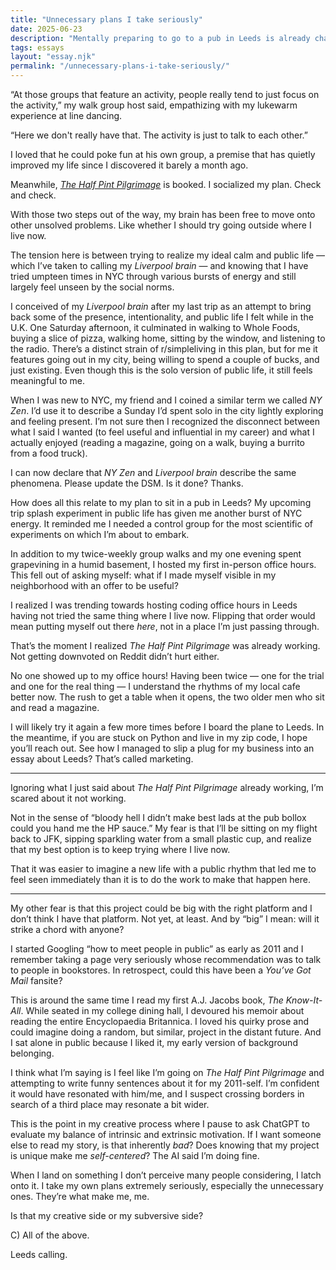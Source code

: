 ```yaml
---
title: "Unnecessary plans I take seriously"
date: 2025-06-23
description: "Mentally preparing to go to a pub in Leeds is already changing how I show up in New York."
tags: essays
layout: "essay.njk"
permalink: "/unnecessary-plans-i-take-seriously/"
---
```


“At those groups that feature an activity, people really tend to just focus on the activity,” my walk group host said, empathizing with my lukewarm experience at line dancing.

“Here we don't really have that. The activity is just to talk to each other.”

I loved that he could poke fun at his own group, a premise that has quietly improved my life since I discovered it barely a month ago.

Meanwhile, _[The Half Pint Pilgrimage](/third-place-as-first-priority/)_ is booked. I socialized my plan. Check and check.

With those two steps out of the way, my brain has been free to move onto other unsolved problems. Like whether I should try going outside where I live now.

The tension here is between trying to realize my ideal calm and public life — which I’ve taken to calling my _Liverpool brain_ — and knowing that I have tried umpteen times in NYC through various bursts of energy and still largely feel unseen by the social norms.

I conceived of my _Liverpool brain_ after my last trip as an attempt to bring back some of the presence, intentionality, and public life I felt while in the U.K. One Saturday afternoon, it culminated in walking to Whole Foods, buying a slice of pizza, walking home, sitting by the window, and listening to the radio. There’s a distinct strain of r/simpleliving in this plan, but for me it features going out in my city, being willing to spend a couple of bucks, and just existing. Even though this is the solo version of public life, it still feels meaningful to me.

When I was new to NYC, my friend and I coined a similar term we called _NY Zen_. I’d use it to describe a Sunday I’d spent solo in the city lightly exploring and feeling present. I’m not sure then I recognized the disconnect between what I said I wanted (to feel useful and influential in my career) and what I actually enjoyed (reading a magazine, going on a walk, buying a burrito from a food truck).

I can now declare that _NY Zen_ and _Liverpool brain_ describe the same phenomena. Please update the DSM. Is it done? Thanks.

How does all this relate to my plan to sit in a pub in Leeds? My upcoming trip splash experiment in public life has given me another burst of NYC energy. It reminded me I needed a control group for the most scientific of experiments on which I’m about to embark.

In addition to my twice-weekly group walks and my one evening spent grapevining in a humid basement, I hosted my first in-person office hours. This fell out of asking myself: what if I made myself visible in my neighborhood with an offer to be useful?

I realized I was trending towards hosting coding office hours in Leeds having not tried the same thing where I live now. Flipping that order would mean putting myself out there _here_, not in a place I’m just passing through.

That’s the moment I realized _The Half Pint Pilgrimage_ was already working. Not getting downvoted on Reddit didn’t hurt either.

No one showed up to my office hours! Having been twice — one for the trial and one for the real thing — I understand the rhythms of my local cafe better now. The rush to get a table when it opens, the two older men who sit and read a magazine.

I will likely try it again a few more times before I board the plane to Leeds. In the meantime, if you are stuck on Python and live in my zip code, I hope you’ll reach out. See how I managed to slip a plug for my business into an essay about Leeds? That’s called marketing.

***

Ignoring what I just said about _The Half Pint Pilgrimage_ already working, I’m scared about it not working.

Not in the sense of “bloody hell I didn’t make best lads at the pub bollox could you hand me the HP sauce.” My fear is that I’ll be sitting on my flight back to JFK, sipping sparkling water from a small plastic cup, and realize that my best option is to keep trying where I live now.

That it was easier to imagine a new life with a public rhythm that led me to feel seen immediately than it is to do the work to make that happen here.

***

My other fear is that this project could be big with the right platform and I don’t think I have that platform. Not yet, at least. And by “big” I mean: will it strike a chord with anyone?

I started Googling “how to meet people in public” as early as 2011 and I remember taking a page very seriously whose recommendation was to talk to people in bookstores. In retrospect, could this have been a _You’ve Got Mail_ fansite?

This is around the same time I read my first A.J. Jacobs book, _The Know-It-All_. While seated in my college dining hall, I devoured his memoir about reading the entire Encyclopaedia Britannica. I loved his quirky prose and could imagine doing a random, but similar, project in the distant future. And I sat alone in public because I liked it, my early version of background belonging.

I think what I’m saying is I feel like I’m going on _The Half Pint Pilgrimage_ and attempting to write funny sentences about it for my 2011-self. I’m confident it would have resonated with him/me, and I suspect crossing borders in search of a third place may resonate a bit wider.

This is the point in my creative process where I pause to ask ChatGPT to evaluate my balance of intrinsic and extrinsic motivation. If I want someone else to read my story, is that inherently _bad_? Does knowing that my project is unique make me _self-centered_? The AI said I’m doing fine.

When I land on something I don’t perceive many people considering, I latch onto it. I take my own plans extremely seriously, especially the unnecessary ones. They’re what make me, me.

Is that my creative side or my subversive side?

C) All of the above.

Leeds calling.
